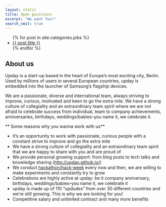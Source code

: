 ```yaml
---
layout: static
title: Open positions
excerpt: "We want You!"
search_omit: true
---
```

<ul>
{% for post in site.categories.jobs %}
  <li><a href="{{ site.url }}{{ post.url }}">{{ post.title }}</a></li>
{% endfor %}
</ul>

## About us
Upday is a start-up based in the heart of Europe’s most exciting city, Berlin. Used by millions of users in several European countries, upday is embedded into the launcher of Samsung’s flagship devices.

We are a passionate, diverse and international team, always striving to improve, curious, motivated and keen to go the extra mile. We have a strong culture of collegiality and an extraordinary team spirit where we are not afraid to celebrate success from individual, team to company achievements, anniversaries, birthdays, weddings/babies–you name it, we celebrate it.

** Some reasons why you wanna work with us**

* It’s an opportunity to work with passionate, curious people with a constant strive to improve and go the extra mile
* We have a strong culture of collegiality and an extraordinary team spirit that we are happy to share with you and are proud of
* We provide personal growing support: from blog posts to tech talks and knowledge sharing (http://upday.github.io/)
* We conduct [hackathon/hack-week](http://upday.github.io/blog/hack-week/) every now and then, we are willing to make experiments and constantly try to grow
* Celebrations are highly active at upday: be it company anniversary, birthdays, weddings/babies–you name it, we celebrate it
* upday is made up of 110 “updudes” from over 30 different countries and we’re still growing. This is why we are looking for you!
* Competitive salary and unlimited contract and many more benefits

